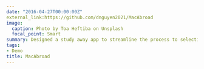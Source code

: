```yaml
---
date: "2016-04-27T00:00:00Z"
external_link:https://github.com/dnguyen2021/MacAbroad
image:
  caption: Photo by Toa Heftiba on Unsplash
  focal_point: Smart
summary: Designed a study away app to streamline the process to selecting a study away program at Macalester College. Application was built using Ionic with a Firebase backend. This application was part of a semester long project in Software Design and Development. 
tags:
- Demo
title: MacAbroad 
---
```

